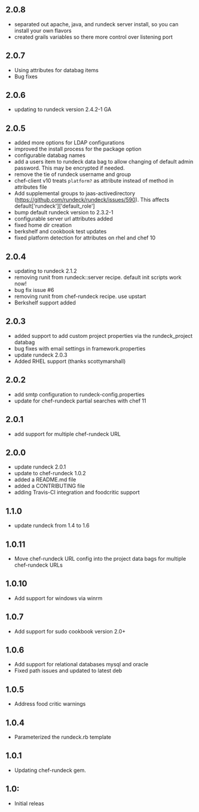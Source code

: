 
##  2.0.8
* separated out apache, java, and rundeck server install, so you can install your own flavors
* created grails variables so there more control over listening port

## 2.0.7
* Using attributes for databag items
* Bug fixes

## 2.0.6 
* updating to rundeck version 2.4.2-1 GA

## 2.0.5 
* added more options for LDAP configurations
* improved the install process for the package option
* configurable databag names
* add a users item to rundeck data bag to allow changing of default admin password.  This may be encrypted if needed.
* remove the tie of rundeck username and group
* chef-client v10 treats `platform?` as attribute instead of method in attributes file
* Add supplemental groups to jaas-activedirectory (https://github.com/rundeck/rundeck/issues/590).  This affects default['rundeck']['default_role']
* bump default rundeck version to 2.3.2-1
* configurable server url attributes added
* fixed home dir creation
* berkshelf and cookbook test updates
* fixed platform detection for attributes on rhel and chef 10

## 2.0.4
* updating to rundeck 2.1.2
* removing runit from rundeck::server recipe.  default init scripts work now!
* bug fix issue #6
* removing runit from chef-rundeck recipe.  use upstart
* Berkshelf support added

## 2.0.3
* added support to add custom project properties via the rundeck_project databag
* bug fixes with email settings in framework.properties
* update rundeck 2.0.3
* Added RHEL support (thanks scottymarshall)

## 2.0.2
* add smtp configuration to rundeck-config.properties
* update for chef-rundeck partial searches with chef 11

## 2.0.1
* add support for multiple chef-rundeck URL

## 2.0.0
* update rundeck 2.0.1
* update to chef-rundeck 1.0.2
* added a README.md file
* added a CONTRIBUTING file
* adding Travis-CI integration and foodcritic support

## 1.1.0
* update rundeck from 1.4 to 1.6

## 1.0.11
* Move chef-rundeck URL config into the project data bags for multiple chef-rundeck URLs

## 1.0.10
* Add support for windows via winrm

## 1.0.7
* Add support for sudo cookbook version 2.0+

## 1.0.6
* Add support for relational databases mysql and oracle
* Fixed path issues and updated to latest deb

## 1.0.5
* Address food critic warnings

## 1.0.4
*  Parameterized the rundeck.rb template

## 1.0.1
*  Updating chef-rundeck gem.

## 1.0:

* Initial releas
